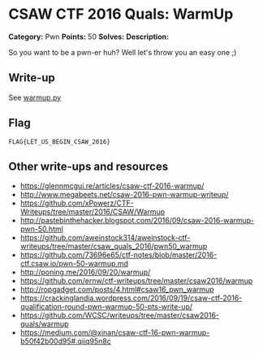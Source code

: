 # CSAW CTF 2016 Quals: WarmUp

**Category:** Pwn
**Points:** 50
**Solves:**
**Description:**

So you want to be a pwn-er huh? Well let's throw you an easy one ;)

## Write-up

See [warmup.py](warmup.py)

## Flag

`FLAG{LET_US_BEGIN_CSAW_2016}`

## Other write-ups and resources

* https://glennmcgui.re/articles/csaw-ctf-2016-warmup/
* http://www.megabeets.net/csaw-2016-pwn-warmup-writeup/
* https://github.com/xPowerz/CTF-Writeups/tree/master/2016/CSAW/Warmup
* http://pastebinthehacker.blogspot.com/2016/09/csaw-2016-warmup-pwn-50.html
* https://github.com/aweinstock314/aweinstock-ctf-writeups/tree/master/csaw_quals_2016/pwn50_warmup
* https://github.com/73696e65/ctf-notes/blob/master/2016-ctf.csaw.io/pwn-50-warmup.md
* http://poning.me/2016/09/20/warmup/
* https://github.com/ernw/ctf-writeups/tree/master/csaw2016/warmup
* http://ropgadget.com/posts/4.html#csaw16_pwn_warmup
* https://crackinglandia.wordpress.com/2016/09/19/csaw-ctf-2016-qualification-round-pwn-warmup-50-pts-write-up/
* https://github.com/WCSC/writeups/tree/master/csaw2016-quals/warmup
* https://medium.com/@xinan/csaw-ctf-16-pwn-warmup-b50f42b00d95#.qiiq95n8c
